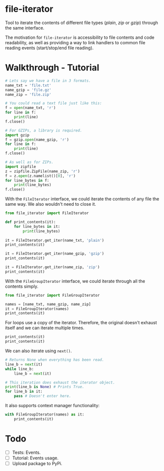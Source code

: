 # file-iterator
Tool to iterate the contents of different file types (*plain*, *zip* or *gzip*) through the same interface.

The motivation for `file-iterator` is accessibility to file contents and code readability, as well as 
providing a way to link handlers to common file reading events (start/stop/end file reading).

# Walkthrough - Tutorial
```python
# Lets say we have a file in 3 formats.
name_txt = 'file.txt'
name_gzip = 'file.gz'
name_zip = 'file.zip'

# You could read a text file just like this:
f = open(name_txt, 'r')
for line in f:
    print(line)
f.close()

# For GZIPs, a library is required.
import gzip
f = gzip.open(name_gzip, 'r')
for line in f:
    print(line)
f.close()

# As well as for ZIPs.
import zipfile
z = zipfile.ZipFile(name_zip, 'r')
f = z.open(z.namelist()[0], 'r')
for line_bytes in f:
    print(line_bytes)
f.close()
```

With the `FileIterator` interface, we could iterate the contents of any file the same way. 
We also wouldn't need to close it.
```python
from file_iterator import FileIterator

def print_contents(it):
    for line_bytes in it:
        print(line_bytes)
        
it = FileIterator.get_iter(name_txt, 'plain')
print_contents(it)

it = FileIterator.get_iter(name_gzip, 'gzip')
print_contents(it)

it = FileIterator.get_iter(name_zip, 'zip')
print_contents(it)
```

With the `FileGroupIterator` interface, we could iterate through all the contents simply.
```python
from file_iterator import FileGroupIterator

names = [name_txt, name_gzip, name_zip]
it = FileGroupIterator(names)
print_contents(it)
```

For loops use a copy of the iterator. Therefore, the original doesn't exhaust itself
and we can iterate multiple times.
```python
print_contents(it)
print_contents(it)
```

We can also iterate using `next()`.
```python
# Returns None when everything has been read.
line_b = next(it)
while line_b:
    line_b = next(it)

# This iteration does exhaust the iterator object.
print(line_b is None) # Prints True.
for line_b in it:
    pass # Doesn't enter here.
```

It also supports context manager functionality:
```python
with FileGroupIterator(names) as it:
    print_contents(it)

```

# Todo
- [ ] Tests: Events.
- [ ] Tutorial: Events usage.
- [ ] Upload package to PyPi.